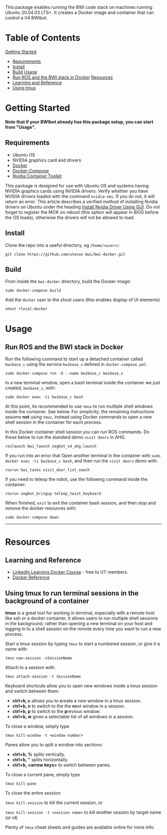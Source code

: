 This package enables running the BWI code stack on machines running Ubuntu 20.04.03 LTS+.  It creates a Docker image and container that can control a V4 BWIbot.

# Table of Contents
[Getting Started](#getting-started)
- [Requirements](#requirements)
- [Install](#install)
- [Build](#build)
[Usage](#usage)
- [Run ROS and the BWI stack in Docker](#run-ros-and-the-bwi-stack-in-docker)
[Resources](#resources)
- [Learning and Reference](#learning-and-reference)
- [Using tmux](#using-tmux-to-run-terminal-sessions-in-the-background-of-a-container)

# Getting Started

**Note that if your BWIbot already has this package setup, you can start from "Usage".**

## Requirements

- Ubuntu OS
- NVIDIA graphics card and drivers
- [Docker](https://docs.docker.com/engine/install/ubuntu/)
- [Docker-Compose](https://docs.docker.com/compose/install/)
- [Nvidia Container Toolkit](https://docs.nvidia.com/datacenter/cloud-native/container-toolkit/install-guide.html#docker)

This package is designed for use with Ubuntu OS and systems having NVIDIA graphics cards using NVIDIA drivers.  Verify whether you have NVIDIA drivers loaded with the command `nvidia-smi`.  If you do not, it will return an error.  This article describes a verified method of installing Nvidia drivers on Ubuntu under the heading [Install Nvidia Driver Using GUI](https://phoenixnap.com/kb/install-nvidia-drivers-ubuntu).  Do not forget to register the MOK on reboot (this option will appear in BIOS before the OS loads), otherwise the drivers will not be allowed to load.

## Install

Clone the repo into a useful directory, eg `/home/<user>/`.
```
git clone https://github.com/utexas-bwi/bwi-docker.git
```

## Build

From inside the `bwi-docker` directory, build the Docker image:
```
sudo docker-compose build
```

Add the `docker` user to the xhost users (this enables display of UI elements)
```
xhost +local:docker
```

# Usage
## Run ROS and the BWI stack in Docker

Run the following command to start up a detached container called `bwibase_c` using the service `bwibase_s` defined in `docker-compose.yml`:
```
sudo docker-compose run -d --name bwibase_c bwibase_s
```

In a new terminal window, open a bash terminal inside the container we just created, `bwibase_c`, with:
```
sudo docker exec -ti bwibase_c bash
```

At this point, its recommended to use `tmux` to run multiple shell windows inside the container.  See below. For simplicity, the remaining instructions assume **not** using `tmux`, instead using Docker commands to open a new shell session in the container for each process.

In this Docker container shell session you can run ROS commands.  Do these below to run the standard demo `visit doors` in AHG.
```
roslaunch bwi_launch segbot_v4_ahg.launch
```
If you run into an error that
Open another terminal in the container with `sudo docker exec -ti bwibase_c bash`, and then run the `visit doors` demo with:

```
rosrun bwi_tasks visit_door_list_smach
```

If you need to teleop the robot, use the following command inside the container:
```
rosrun segbot_bringup teleop_twist_keyboard
```

When finished, `exit` to exit the container bash session, and then stop and remove the docker resources with:
```
sudo docker-compose down
```
____________

# Resources

## Learning and Reference
- [LinkedIn Learning Docker Course](https://www.linkedin.com/learning-login/share?account=36306084&forceAccount=false&redirect=https%3A%2F%2Fwww.linkedin.com%2Flearning%2Flearning-docker-2018%3Ftrk%3Dshare_ent_url%26shareId%3D%252F%252FR0%252F9JHQI2Iyed65k0LzQ%253D%253D) - free to UT members.
- [Docker Reference](https://docs.docker.com/reference/)


## Using tmux to run terminal sessions in the background of a container


**tmux** is a great tool for working in terminal, especially with a remote host like ssh or a docker container.  It allows users to run multiple shell sessions in the background, rather than opening a new terminal on your host and logging in to a shell session on the remote every time you want to run a new process.

Start a tmux session by typing `tmux` to start a numbered session, or give it a name with:
```
tmux new-session -sSessionName
```

Attach to a session with:
```
tmux attach-session -t SessionName
```

Keyboard shortcuts allow you to open new windows inside a tmux session and switch between them:

- **ctrl+b, c** allows you to **c**reate a new window in a tmux session.
- **ctrl+b, n** to switch to the the **n**ext window in a session.
- **ctrl+b, p** to switch to the **p**revious window.
- **ctrl+b, w** gives a selectable list of all windows in a session.

To close a window, simply type
```
tmux kill-window -t <window number>
```

Panes allow you to split a window into sections:
- **ctrl+b, %** splits vertically.
- **ctrl+b, "** splits horizontally.
- **ctrl+b, \<arrow keys\>** to switch between panes.

To close a current pane, simply type
```
tmux kill-pane
```

To close the entire session:

`tmux kill-session` to kill the current session, or

`tmux kill-session -t <session name>` to kill another session by target name (or id).

Plenty of `tmux` cheat sheets and guides are available online for more info.